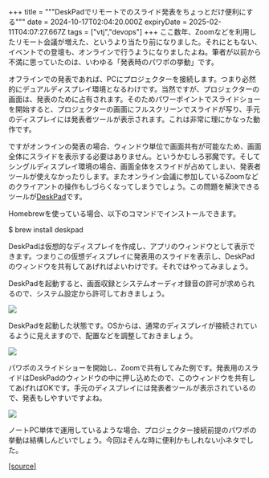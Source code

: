 +++
title = """DeskPadでリモートでのスライド発表をちょっとだけ便利にする"""
date = 2024-10-17T02:04:20.000Z
expiryDate = 2025-02-11T04:07:27.667Z
tags = ["vtj","devops"]
+++
ここ数年、Zoomなどを利用したリモート会議が増えた、というより当たり前になりました。それにともない、イベントでの登壇も、オンラインで行うようになりましたよね。筆者が以前から不満に思っていたのは、いわゆる「発表時のパワポの挙動」です。

オフラインでの発表であれば、PCにプロジェクターを接続します。つまり必然的にデュアルディスプレイ環境となるわけです。当然ですが、プロジェクターの画面は、発表のために占有されます。そのためパワーポイントでスライドショーを開始すると、プロジェクターの画面にフルスクリーンでスライドが写り、手元のディスプレイには発表者ツールが表示されます。これは非常に理にかなった動作です。

ですがオンラインの発表の場合、ウィンドウ単位で画面共有が可能なため、画面全体にスライドを表示する必要はありません。というかむしろ邪魔です。そしてシングルディスプレイ環境の場合、画面全体をスライドが占めてしまい、発表者ツールが使えなかったりします。またオンライン会議に参加しているZoomなどのクライアントの操作もしづらくなってしまうでしょう。この問題を解決できるツールが[DeskPad](https://github.com/Stengo/DeskPad)です。

Homebrewを使っている場合、以下のコマンドでインストールできます。

$ brew install deskpad

DeskPadは仮想的なディスプレイを作成し、アプリのウィンドウとして表示できます。つまりこの仮想ディスプレイに発表用のスライドを表示し、DeskPadのウィンドウを共有してあげればよいわけです。それではやってみましょう。

DeskPadを起動すると、画面収録とシステムオーディオ録音の許可が求められるので、システム設定から許可しておきましょう。

![](https://cdn-ak.f.st-hatena.com/images/fotolife/v/virtualtech/20241017/20241017110422.png)

DeskPadを起動した状態です。OSからは、通常のディスプレイが接続されているように見えますので、配置などを調整しておきましょう。

![](https://cdn-ak.f.st-hatena.com/images/fotolife/v/virtualtech/20241017/20241017110426.png)

パワポのスライドショーを開始し、Zoomで共有してみた例です。発表用のスライドはDeskPadのウィンドウの中に押し込めたので、このウィンドウを共有してあげればOKです。手元のディスプレイには発表者ツールが表示されているので、発表もしやすいですよね。

![](https://cdn-ak.f.st-hatena.com/images/fotolife/v/virtualtech/20241017/20241017110432.png)

ノートPC単体で運用しているような場合、プロジェクター接続前提のパワポの挙動は結構しんどいでしょう。今回はそんな時に便利かもしれない小ネタでした。

[[source]](https://devops-blog.virtualtech.jp/entry/20241017/1729130660)
